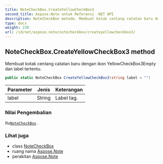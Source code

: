 ```yaml
---
title: NoteCheckBox.CreateYellowCheckBox3
second_title: Aspose.Note untuk Referensi .NET API
description: NoteCheckBox metode. Membuat kotak centang catatan baru dengan ikon YellowCheckBox3Empty dan label tertentu.
type: docs
weight: 230
url: /id/net/aspose.note/notecheckbox/createyellowcheckbox3/
---
```

## NoteCheckBox.CreateYellowCheckBox3 method

Membuat kotak centang catatan baru dengan ikon YellowCheckBox3Empty dan label tertentu.

```csharp
public static NoteCheckBox CreateYellowCheckBox3(string label = "")
```

| Parameter | Jenis | Keterangan |
| --- | --- | --- |
| label | String | Label tag. |

### Nilai Pengembalian

Itu[`NoteCheckBox`](../) .

### Lihat juga

* class [NoteCheckBox](../)
* ruang nama [Aspose.Note](../../notecheckbox/)
* perakitan [Aspose.Note](../../../)


